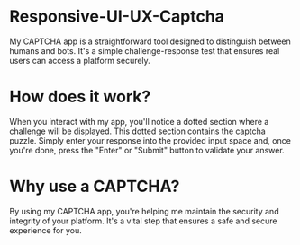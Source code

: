 # Responsive-UI-UX-Captcha
My CAPTCHA app is a straightforward tool designed to distinguish between humans and bots. It's a simple challenge-response test that ensures real users can access a platform securely.

# How does it work?
When you interact with my app, you'll notice a dotted section where a challenge will be displayed. This dotted section contains the captcha puzzle. Simply enter your response into the provided input space and, once you're done, press the "Enter" or "Submit" button to validate your answer.

# Why use a CAPTCHA?
By using my CAPTCHA app, you're helping me maintain the security and integrity of your platform. It's a vital step that ensures a safe and secure experience for you.
